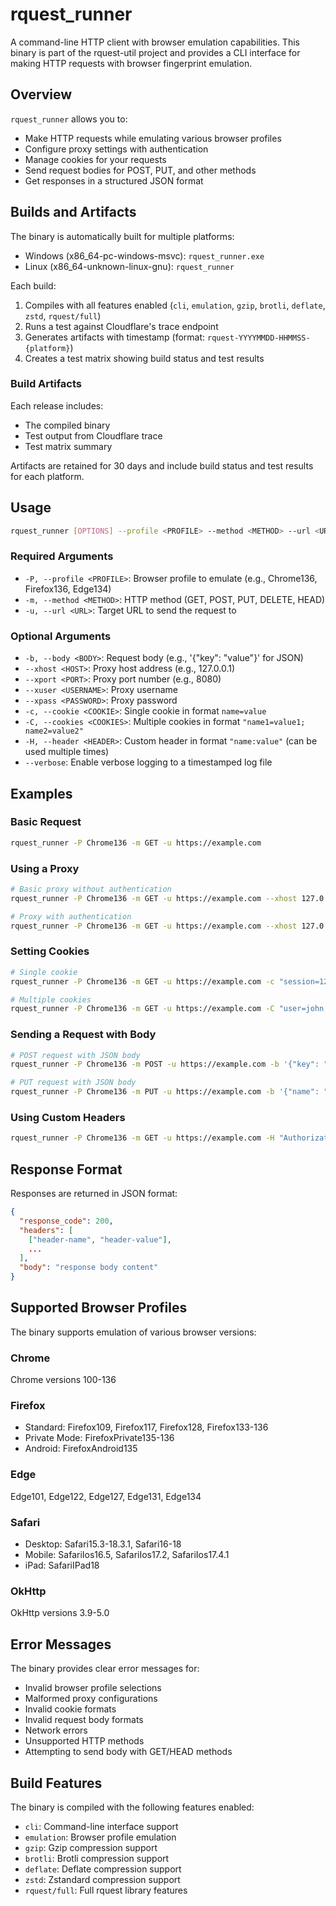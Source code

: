 # rquest_runner

A command-line HTTP client with browser emulation capabilities. This binary is part of the rquest-util project and provides a CLI interface for making HTTP requests with browser fingerprint emulation.

## Overview

`rquest_runner` allows you to:
- Make HTTP requests while emulating various browser profiles
- Configure proxy settings with authentication
- Manage cookies for your requests
- Send request bodies for POST, PUT, and other methods
- Get responses in a structured JSON format

## Builds and Artifacts

The binary is automatically built for multiple platforms:

- Windows (x86_64-pc-windows-msvc): `rquest_runner.exe`
- Linux (x86_64-unknown-linux-gnu): `rquest_runner`

Each build:
1. Compiles with all features enabled (`cli`, `emulation`, `gzip`, `brotli`, `deflate`, `zstd`, `rquest/full`)
2. Runs a test against Cloudflare's trace endpoint
3. Generates artifacts with timestamp (format: `rquest-YYYYMMDD-HHMMSS-{platform}`)
4. Creates a test matrix showing build status and test results

### Build Artifacts

Each release includes:
- The compiled binary
- Test output from Cloudflare trace
- Test matrix summary

Artifacts are retained for 30 days and include build status and test results for each platform.

## Usage

```bash
rquest_runner [OPTIONS] --profile <PROFILE> --method <METHOD> --url <URL>
```

### Required Arguments

- `-P, --profile <PROFILE>`: Browser profile to emulate (e.g., Chrome136, Firefox136, Edge134)
- `-m, --method <METHOD>`: HTTP method (GET, POST, PUT, DELETE, HEAD)
- `-u, --url <URL>`: Target URL to send the request to

### Optional Arguments

- `-b, --body <BODY>`: Request body (e.g., '{"key": "value"}' for JSON)
- `--xhost <HOST>`: Proxy host address (e.g., 127.0.0.1)
- `--xport <PORT>`: Proxy port number (e.g., 8080)
- `--xuser <USERNAME>`: Proxy username
- `--xpass <PASSWORD>`: Proxy password
- `-c, --cookie <COOKIE>`: Single cookie in format `name=value`
- `-C, --cookies <COOKIES>`: Multiple cookies in format `"name1=value1; name2=value2"`
- `-H, --header <HEADER>`: Custom header in format `"name:value"` (can be used multiple times)
- `--verbose`: Enable verbose logging to a timestamped log file

## Examples

### Basic Request
```bash
rquest_runner -P Chrome136 -m GET -u https://example.com
```

### Using a Proxy
```bash
# Basic proxy without authentication
rquest_runner -P Chrome136 -m GET -u https://example.com --xhost 127.0.0.1 --xport 8080

# Proxy with authentication
rquest_runner -P Chrome136 -m GET -u https://example.com --xhost 127.0.0.1 --xport 8080 --xuser username --xpass password
```

### Setting Cookies
```bash
# Single cookie
rquest_runner -P Chrome136 -m GET -u https://example.com -c "session=123"

# Multiple cookies
rquest_runner -P Chrome136 -m GET -u https://example.com -C "user=john; theme=dark"
```

### Sending a Request with Body
```bash
# POST request with JSON body
rquest_runner -P Chrome136 -m POST -u https://example.com -b '{"key": "value"}'

# PUT request with JSON body
rquest_runner -P Chrome136 -m PUT -u https://example.com -b '{"name": "test", "value": 123}'
```

### Using Custom Headers
```bash
rquest_runner -P Chrome136 -m GET -u https://example.com -H "Authorization: Bearer token" -H "X-Custom: value"
```

## Response Format

Responses are returned in JSON format:

```json
{
  "response_code": 200,
  "headers": [
    ["header-name", "header-value"],
    ...
  ],
  "body": "response body content"
}
```

## Supported Browser Profiles

The binary supports emulation of various browser versions:

### Chrome
Chrome versions 100-136

### Firefox
- Standard: Firefox109, Firefox117, Firefox128, Firefox133-136
- Private Mode: FirefoxPrivate135-136
- Android: FirefoxAndroid135

### Edge
Edge101, Edge122, Edge127, Edge131, Edge134

### Safari
- Desktop: Safari15.3-18.3.1, Safari16-18
- Mobile: SafariIos16.5, SafariIos17.2, SafariIos17.4.1
- iPad: SafariIPad18

### OkHttp
OkHttp versions 3.9-5.0

## Error Messages

The binary provides clear error messages for:
- Invalid browser profile selections
- Malformed proxy configurations
- Invalid cookie formats
- Invalid request body formats
- Network errors
- Unsupported HTTP methods
- Attempting to send body with GET/HEAD methods

## Build Features

The binary is compiled with the following features enabled:
- `cli`: Command-line interface support
- `emulation`: Browser profile emulation
- `gzip`: Gzip compression support
- `brotli`: Brotli compression support
- `deflate`: Deflate compression support
- `zstd`: Zstandard compression support
- `rquest/full`: Full rquest library features 